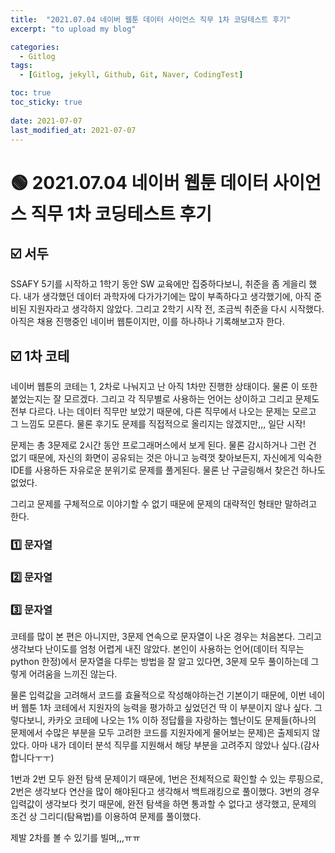 ```yaml
---
title:  "2021.07.04 네이버 웹툰 데이터 사이언스 직무 1차 코딩테스트 후기"
excerpt: "to upload my blog"

categories:
  - Gitlog
tags:
  - [Gitlog, jekyll, Github, Git, Naver, CodingTest]

toc: true
toc_sticky: true
 
date: 2021-07-07
last_modified_at: 2021-07-07
---
```


# 🟢 2021.07.04 네이버 웹툰 데이터 사이언스 직무 1차 코딩테스트 후기

## ☑️ 서두

SSAFY 5기를 시작하고 1학기 동안 SW 교육에만 집중하다보니, 취준을 좀 게을리 했다. 내가 생각했던 데이터 과학자에 다가가기에는 많이 부족하다고 생각했기에, 아직 준비된 지원자라고 생각하지 않았다. 그리고 2학기 시작 전, 조금씩 취준을 다시 시작했다. 아직은 채용 진행중인 네이버 웹툰이지만, 이를 하나하나 기록해보고자 한다.



## ☑️ 1차 코테

네이버 웹툰의 코테는 1, 2차로 나눠지고 난 아직 1차만 진행한 상태이다. 물론 이 또한 붙었는지는 잘 모르겠다. 그리고 각 직무별로 사용하는 언어는 상이하고 그리고 문제도 전부 다르다. 나는 데이터 직무만 보았기 때문에, 다른 직무에서 나오는 문제는 모르고 그 느낌도 모른다. 물론 후기도 문제를 직접적으로 올리지는 않겠지만,,, 일단 시작!

문제는 총 3문제로 2시간 동안 프로그래머스에서 보게 된다. 물론 감시하거나 그런 건 없기 때문에, 자신의 화면이 공유되는 것은 아니고 능력껏 찾아보든지, 자신에게 익숙한 IDE를 사용하든 자유로운 분위기로 문제를 풀게된다. 물론 난 구글링해서 찾은건 하나도 없었다.

그리고 문제를 구체적으로 이야기할 수 없기 때문에 문제의 대략적인 형태만 말하려고 한다.

### 1️⃣ 문자열

### 2️⃣ 문자열

### 3️⃣ 문자열

코테를 많이 본 편은 아니지만, 3문제 연속으로 문자열이 나온 경우는 처음본다. 그리고 생각보다 난이도를 엄청 어렵게 내진 않았다. 본인이 사용하는 언어(데이터 직무는 python 한정)에서 문자열을 다루는 방법을 잘 알고 있다면, 3문제 모두 풀이하는데 그렇게 어려움을 느끼진 않는다.

물론 입력값을 고려해서 코드를 효율적으로 작성해야하는건 기본이기 때문에, 이번 네이버 웹툰 1차 코테에서 지원자의 능력을 평가하고 싶었던건 딱 이 부분이지 않나 싶다. 그렇다보니, 카카오 코테에 나오는 1% 이하 정답률을 자랑하는  헬난이도 문제들(하나의 문제에서 수많은 부분을 모두 고려한 코드를 지원자에게 물어보는 문제)은 출제되지 않았다. 아마 내가 데이터 분석 직무를 지원해서 해당 부분을 고려주지 않았나 싶다.(감사합니다ㅜㅜ)

1번과 2번 모두 완전 탐색 문제이기 때문에, 1번은 전체적으로 확인할 수 있는 루핑으로, 2번은 생각보다 연산을 많이 해야된다고 생각해서 백트래킹으로 풀이했다. 3번의 경우 입력값이 생각보다 컷기 때문에, 완전 탐색을 하면 통과할 수 없다고 생각했고, 문제의 조건 상 그리디(탐욕법)를 이용하여 문제를 풀이했다.

제발 2차를 볼 수 있기를 빌며,,,ㅠㅠ